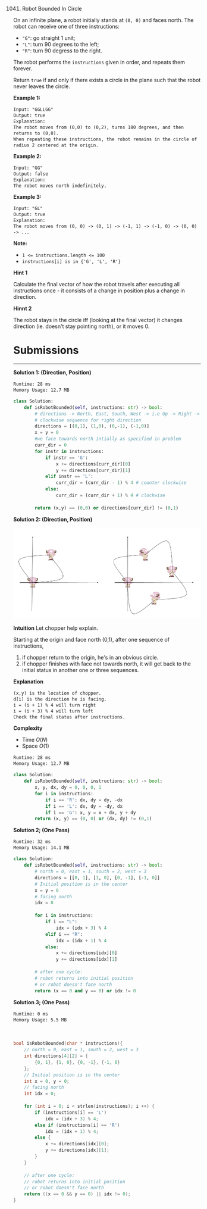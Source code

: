 1041. Robot Bounded In Circle

On an infinite plane, a robot initially stands at `(0, 0)` and faces north.  The robot can receive one of three instructions:

* `"G"`: go straight 1 unit;
* `"L"`: turn 90 degrees to the left;
* `"R"`: turn 90 degress to the right.

The robot performs the `instructions` given in order, and repeats them forever.

Return `true` if and only if there exists a circle in the plane such that the robot never leaves the circle.

 

**Example 1:**
```
Input: "GGLLGG"
Output: true
Explanation: 
The robot moves from (0,0) to (0,2), turns 180 degrees, and then returns to (0,0).
When repeating these instructions, the robot remains in the circle of radius 2 centered at the origin.
```

**Example 2:**
```
Input: "GG"
Output: false
Explanation: 
The robot moves north indefinitely.
```

**Example 3:**
```
Input: "GL"
Output: true
Explanation: 
The robot moves from (0, 0) -> (0, 1) -> (-1, 1) -> (-1, 0) -> (0, 0) -> ...
```

**Note:**

* `1 <= instructions.length <= 100`
* `instructions[i] is in {'G', 'L', 'R'}`

**Hint 1**

Calculate the final vector of how the robot travels after executing all instructions once - it consists of a change in position plus a change in direction.

**Hinnt 2**

The robot stays in the circle iff (looking at the final vector) it changes direction (ie. doesn't stay pointing north), or it moves 0.

# Submissions
---
**Solution 1: (Direction, Position)**
```
Runtime: 28 ms
Memory Usage: 12.7 MB
```
```python
class Solution:
    def isRobotBounded(self, instructions: str) -> bool:
        # directions -> North, East, South, West -> i.e Up -> Right -> Down -> Left
        # clockwise sequence for right direction
        directions = [(0,1), (1,0), (0,-1), (-1,0)] 
        x = y = 0
        #we face towards north intially as specified in problem
        curr_dir = 0 
        for instr in instructions:
            if instr == 'G':
                x += directions[curr_dir][0]
                y += directions[curr_dir][1]
            elif instr == 'L':
                curr_dir = (curr_dir - 1) % 4 # counter clockwise
            else:
                curr_dir = (curr_dir + 1) % 4 # clockwise
            
        return (x,y) == (0,0) or directions[curr_dir] != (0,1) 
```

**Solution 2: (Direction, Position)**

![1041_1_1.png](img/1041_1_1.png)

**Intuition**
Let chopper help explain.

Starting at the origin and face north (0,1),
after one sequence of instructions,

1. if chopper return to the origin, he's in an obvious circle.
1. if chopper finishes with face not towards north,
it will get back to the initial status in another one or three sequences.

**Explanation**
```
(x,y) is the location of chopper.
d[i] is the direction he is facing.
i = (i + 1) % 4 will turn right
i = (i + 3) % 4 will turn left
Check the final status after instructions.
```

**Complexity**

* Time $O(N)$
* Space $O(1)$


```
Runtime: 28 ms
Memory Usage: 12.7 MB
```
```python
class Solution:
    def isRobotBounded(self, instructions: str) -> bool:
        x, y, dx, dy = 0, 0, 0, 1
        for i in instructions:
            if i == 'R': dx, dy = dy, -dx
            if i == 'L': dx, dy = -dy, dx
            if i == 'G': x, y = x + dx, y + dy
        return (x, y) == (0, 0) or (dx, dy) != (0,1)
```

**Solution 2; (One Pass)**
```
Runtime: 32 ms
Memory Usage: 14.1 MB
```
```python
class Solution:
    def isRobotBounded(self, instructions: str) -> bool:
        # north = 0, east = 1, south = 2, west = 3
        directions = [[0, 1], [1, 0], [0, -1], [-1, 0]]
        # Initial position is in the center
        x = y = 0
        # facing north
        idx = 0
        
        for i in instructions:
            if i == "L":
                idx = (idx + 3) % 4
            elif i == "R":
                idx = (idx + 1) % 4
            else:
                x += directions[idx][0]
                y += directions[idx][1]
        
        # after one cycle:
        # robot returns into initial position
        # or robot doesn't face north
        return (x == 0 and y == 0) or idx != 0
```

**Solution 3; (One Pass)**
```
Runtime: 0 ms
Memory Usage: 5.5 MB
```
```c


bool isRobotBounded(char * instructions){
    // north = 0, east = 1, south = 2, west = 3
    int directions[4][2] = {
        {0, 1}, {1, 0}, {0, -1}, {-1, 0}
    };
    // Initial position is in the center
    int x = 0, y = 0;
    // facing north
    int idx = 0;

    for (int i = 0; i < strlen(instructions); i ++) {
        if (instructions[i] == 'L')
            idx = (idx + 3) % 4;
        else if (instructions[i] == 'R')
            idx = (idx + 1) % 4;
        else {
            x += directions[idx][0];
            y += directions[idx][1];
        }
    }

    // after one cycle:
    // robot returns into initial position
    // or robot doesn't face north
    return ((x == 0 && y == 0) || idx != 0);
}
```
